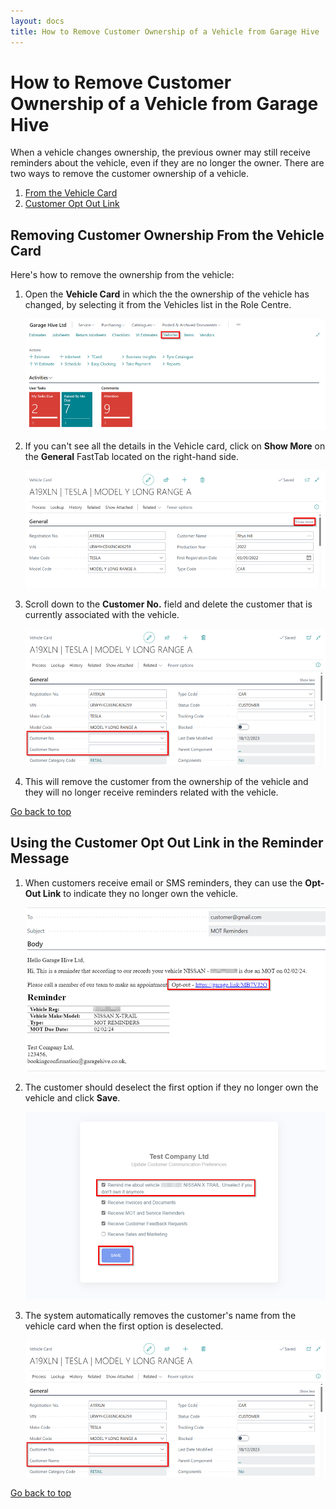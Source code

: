 ```yaml
---
layout: docs
title: How to Remove Customer Ownership of a Vehicle from Garage Hive
---
```


<a name="top"></a>

# How to Remove Customer Ownership of a Vehicle from Garage Hive
When a vehicle changes ownership, the previous owner may still receive reminders about the vehicle, even if they are no longer the owner. There are two ways to remove the customer ownership of a vehicle.
1. [From the Vehicle Card](#removing-customer-ownership-from-the-vehicle-card)
2. [Customer Opt Out Link](#using-the-customer-opt-out-link-in-the-reminder-message)

## Removing Customer Ownership From the Vehicle Card
 Here's how to remove the ownership from the vehicle:

1. Open the **Vehicle Card** in which the the ownership of the vehicle has changed, by selecting it from the Vehicles list in the Role Centre.

   ![](media/garagehive-remove-customer-from-vehicle1.png)

2. If you can't see all the details in the Vehicle card, click on **Show More** on the **General** FastTab located on the right-hand side. 

   ![](media/garagehive-remove-customer-from-vehicle2.png)

3. Scroll down to the **Customer No.** field and delete the customer that is currently associated with the vehicle.

   ![](media/garagehive-remove-customer-from-vehicle3.png)

4. This will remove the customer from the ownership of the vehicle and they will no longer receive reminders related with the vehicle.


[Go back to top](#top)

## Using the Customer Opt Out Link in the Reminder Message
1. When customers receive email or SMS reminders, they can use the **Opt-Out Link** to indicate they no longer own the vehicle.

   ![](media/garagehive-remove-customer-from-vehicle-opt-out1.png)

2. The customer should deselect the first option if they no longer own the vehicle and click **Save**.
  
   ![](media/garagehive-remove-customer-from-vehicle-opt-out2.png)

3. The system automatically removes the customer's name from the vehicle card when the first option is deselected.

   ![](media/garagehive-remove-customer-from-vehicle-opt-out3.png)

[Go back to top](#top)